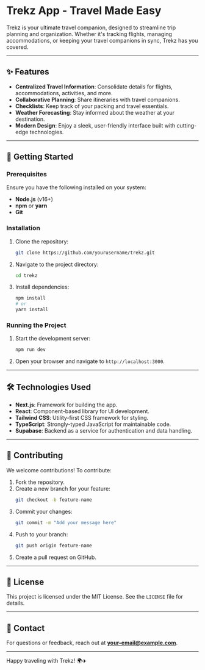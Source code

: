 # Trekz App - Travel Made Easy

Trekz is your ultimate travel companion, designed to streamline trip planning and organization. Whether it's tracking flights, managing accommodations, or keeping your travel companions in sync, Trekz has you covered.

---

## ✨ Features

- **Centralized Travel Information**: Consolidate details for flights, accommodations, activities, and more.
- **Collaborative Planning**: Share itineraries with travel companions.
- **Checklists**: Keep track of your packing and travel essentials.
- **Weather Forecasting**: Stay informed about the weather at your destination.
- **Modern Design**: Enjoy a sleek, user-friendly interface built with cutting-edge technologies.

---

## 🚀 Getting Started

### Prerequisites

Ensure you have the following installed on your system:

- **Node.js** (v16+)
- **npm** or **yarn**
- **Git**

### Installation

1. Clone the repository:
   ```bash
   git clone https://github.com/yourusername/trekz.git
   ```
2. Navigate to the project directory:
   ```bash
   cd trekz
   ```
3. Install dependencies:
   ```bash
   npm install
   # or
   yarn install
   ```

### Running the Project

1. Start the development server:
   ```bash
   npm run dev
   ```
2. Open your browser and navigate to `http://localhost:3000`.

---

## 🛠️ Technologies Used

- **Next.js**: Framework for building the app.
- **React**: Component-based library for UI development.
- **Tailwind CSS**: Utility-first CSS framework for styling.
- **TypeScript**: Strongly-typed JavaScript for maintainable code.
- **Supabase**: Backend as a service for authentication and data handling.

---

## 🤝 Contributing

We welcome contributions! To contribute:

1. Fork the repository.
2. Create a new branch for your feature:
   ```bash
   git checkout -b feature-name
   ```
3. Commit your changes:
   ```bash
   git commit -m "Add your message here"
   ```
4. Push to your branch:
   ```bash
   git push origin feature-name
   ```
5. Create a pull request on GitHub.

---

## 📜 License

This project is licensed under the MIT License. See the `LICENSE` file for details.

---

## 📧 Contact

For questions or feedback, reach out at **your-email@example.com**.

---

Happy traveling with Trekz! 🌍✈️
